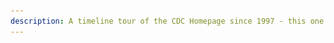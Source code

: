 ```yaml
---
description: A timeline tour of the CDC Homepage since 1997 - this one has different length content.
---
```


<html lang="en">
<head>
	<meta charset="UTF-8">
	<title>CDC Over the Years</title>
	<meta content="width=device-width, initial-scale=1" name="viewport">
	<link href='https://cdnjs.cloudflare.com/ajax/libs/twitter-bootstrap/4.1.3/css/bootstrap.min.css' rel='stylesheet'>
	<link href='https://cdnjs.cloudflare.com/ajax/libs/animate.css/3.7.2/animate.min.css' rel='stylesheet'>
	<link href="https://fonts.googleapis.com/css?family=Montserrat|Nunito&display=swap" rel="stylesheet">
	<style>
	.timeline {
		position: relative;
		-webkit-transition: all 0.4s ease 0s;
		transition: all 0.4s ease 0s;
	}
	.timeline:before {
		content: "";
		width: 1px;
		height: 100%;
		background: rgba(0, 0, 0, 0.1);;
		position: absolute;
		top: 0;
		left: 50%;
	}
	.timeline .timeline-card {
		position: relative;
	}	
	.timeline .timeline-card:before, .timeline .timeline-card:after {
		content: "";
		display: block;
		width: 100%;
		clear: both;
	}
	.timeline .timeline-icon {
		width: 20px;
		height: 20px;
		border-radius: 50%;
		background: #fff;
		border: 2px solid #005eaa;
		position: absolute;
		top: 0;
		left: 3px;
		right: 0;
		margin: 0 auto;
		overflow: hidden;
	}
	.timeline .timeline-content {
		font-family: 'Montserrat', sans-serif;
		width: 45%;
		padding: 20px;
		border-radius: 5px;
		text-align: right;
		-webkit-transition: all 0.3s ease 0s;
		transition: all 0.3s ease 0s;
		border: 1px solid rgba(0, 0, 0, 0.1);
	}
	.timeline .title {
		font-size: 24px;
		font-weight: 500;
		color: #5c5151;
		margin-top: 30px;
		font-family: 'Nunito', sans-serif;
	}
	.timeline .description {
		color: #242424;
		line-height: 2;
	}
	.timeline .timeline-card:nth-child(even) .timeline-content {
		float: right;
		text-align: left;
	}
	.timeline .timeline-image {
		width: 100%;
		overflow: hidden;
		cursor: pointer;
	}

	.timeline .timeline-card:nth-child(-n+3) .timeline-image img {
		height: 200px;
	}
	.timeline .timeline-image img {
		height: 350px;
		width: 100%;
		-o-object-fit: cover;
		object-fit: cover;
		-o-object-position: 100% 0;
		object-position: 100% 0;
		font-family: 'object-fit: cover; object-position: 100% 0';
	}

	@media only screen and (min-width: 768px) {
		.timeline .timeline-card:nth-child(even) {
			margin-top: -500px;
		}
	}

	@media only screen and (min-width: 992px) {
		.timeline .timeline-card:nth-child(even) {
			margin-top: -300px;
		}
	}

	@media only screen and (max-width: 767px) {
		.timeline:before {
			left: 0;
		}
		.timeline .timeline-icon {
			left: -8px;
			margin: 0;
		}
		.timeline .timeline-content {
			width: 90%;
			float: right;
			text-align: left;
		}
		.modal-body .modal-notice {
			display: none;
		}
		.timeline .timeline-card {
			margin-top: 1rem;
		}			
	}
	.modal {
		-webkit-animation-duration: .3s;
		animation-duration: .3s;
		-webkit-animation-delay: 0s;
		animation-delay: 0s;
		padding-right: 0 !important;
		font-family: 'Roboto', sans-serif;
	}
	.modal-body {
		padding: 0;
	}

	.modal-body .modal-notice {
		background-color: rgba(0, 0, 0, 0.9);
		border-radius: 30px;
		padding: 20px;
		color: white;
		position: absolute;
		left: 45%;
		top: 100px;
		-webkit-animation-duration: 2s;
		animation-duration: 2s;
		-webkit-animation-delay: 1s;
		animation-delay: 1s;
		box-shadow: 0px 0px 18px 0px rgba(255, 127, 0, 0.75);
	}
	</style>
</head>
<body translate="no">
	<div class="container">
        <h1 class="display-3 mb-5" style="border-bottom: 1px solid aliceblue;">CDC Over the Years</h1>
		<div class="row">
			<div class="col-md-12">
				<div class="timeline">
					<div class="timeline-card">
						<div class="timeline-icon"></div>
						<div class="timeline-content">
							<div class="timeline-image"><img alt="" src="https://raw.githubusercontent.com/peterbenoit/cdn/master/images/CDC/over-the-years/www.cdc.gov_1997.jpg"></div>
							<h4 class="title">1997</h4>
							<p class="description">Lorem ipsum dolor sit amet, consectetur adipiscing elit. </p>
						</div>
					</div>
					<div class="timeline-card">
						<div class="timeline-icon"></div>
						<div class="timeline-content">
							<div class="timeline-image"><img alt="" src="https://raw.githubusercontent.com/peterbenoit/cdn/master/images/CDC/over-the-years/www.cdc.gov_1998.jpg"></div>
							<h4 class="title">1998</h4>
							<p class="description">Lorem ipsum dolor sit amet, consectetur adipiscing elit. Aliquam vitae eleifend ex. Praesent magna justo, bibendum id ante ut, vulputate tincidunt ipsum. Curabitur at rhoncus sem, eu feugiat sapien. Duis in libero cursus, dapibus sem ac, ornare mauris. Cras nunc lectus, porta quis metus vestibulum, pellentesque gravida erat.</p>
						</div>
					</div>
					<div class="timeline-card">
						<div class="timeline-icon"></div>
						<div class="timeline-content">
							<div class="timeline-image"><img alt="" src="https://raw.githubusercontent.com/peterbenoit/cdn/master/images/CDC/over-the-years/www.cdc.gov_1999.jpg"></div>
							<h4 class="title">1999</h4>
							<p class="description">Lorem ipsum dolor sit amet, consectetur adipiscing elit. Aliquam vitae eleifend ex. Praesent magna justo, bibendum id ante ut, vulputate tincidunt ipsum. Curabitur at rhoncus sem, eu feugiat sapien. Duis in libero cursus, dapibus sem ac, ornare mauris. Cras nunc lectus, porta quis metus vestibulum, pellentesque gravida erat.</p>
						</div>
					</div>
					<div class="timeline-card">
						<div class="timeline-icon"></div>
						<div class="timeline-content">
							<div class="timeline-image"><img alt="" src="https://raw.githubusercontent.com/peterbenoit/cdn/master/images/CDC/over-the-years/www.cdc.gov_2000.jpg"></div>
							<h4 class="title">2000</h4>
							<p class="description">Lorem ipsum dolor sit amet, consectetur adipiscing elit. Aliquam vitae eleifend ex. Praesent magna justo, bibendum id ante ut, vulputate tincidunt ipsum. Curabitur at rhoncus sem, eu feugiat sapien. Duis in libero cursus, dapibus sem ac, ornare mauris. Cras nunc lectus, porta quis metus vestibulum, pellentesque gravida erat. Lorem ipsum dolor sit amet, consectetur adipiscing elit. Aliquam vitae eleifend ex. Praesent magna justo, bibendum id ante ut, vulputate tincidunt ipsum. Curabitur at rhoncus sem, eu feugiat sapien. Duis in libero cursus, dapibus sem ac, ornare mauris. Cras nunc lectus, porta quis metus vestibulum, pellentesque gravida erat.</p>
						</div>
					</div>
					<div class="timeline-card">
						<div class="timeline-icon"></div>
						<div class="timeline-content">
							<div class="timeline-image"><img alt="" src="https://raw.githubusercontent.com/peterbenoit/cdn/master/images/CDC/over-the-years/www.cdc.gov_2001.jpg"></div>
							<h4 class="title">2001</h4>
							<p class="description">Lorem ipsum dolor sit amet, consectetur adipiscing elit. Aliquam vitae eleifend ex. Praesent magna justo, bibendum id ante ut, vulputate tincidunt ipsum. Curabitur at rhoncus sem, eu feugiat sapien. Duis in libero cursus, dapibus sem ac, ornare mauris. Cras nunc lectus, porta quis metus vestibulum, pellentesque gravida erat.</p>
						</div>
					</div>
					<div class="timeline-card">
						<div class="timeline-icon"></div>
						<div class="timeline-content">
							<div class="timeline-image"><img alt="" src="https://raw.githubusercontent.com/peterbenoit/cdn/master/images/CDC/over-the-years/www.cdc.gov_2002.jpg"></div>
							<h4 class="title">2002</h4>
							<p class="description">Lorem ipsum dolor sit amet, consectetur adipiscing elit. Aliquam vitae eleifend ex. Praesent magna justo, bibendum id ante ut, vulputate tincidunt ipsum. Curabitur at rhoncus sem, eu feugiat sapien. Duis in libero cursus, dapibus sem ac, ornare mauris. Cras nunc lectus, porta quis metus vestibulum, pellentesque gravida erat.</p>
						</div>
					</div>
					<div class="timeline-card">
						<div class="timeline-icon"></div>
						<div class="timeline-content">
							<div class="timeline-image"><img alt="" src="https://raw.githubusercontent.com/peterbenoit/cdn/master/images/CDC/over-the-years/www.cdc.gov_2003.jpg"></div>
							<h4 class="title">2003</h4>
							<p class="description">Lorem ipsum dolor sit amet, consectetur adipiscing elit. Aliquam vitae eleifend ex.</p>
						</div>
					</div>
					<div class="timeline-card">
						<div class="timeline-icon"></div>
						<div class="timeline-content">
							<div class="timeline-image"><img alt="" src="https://raw.githubusercontent.com/peterbenoit/cdn/master/images/CDC/over-the-years/www.cdc.gov_2004.jpg"></div>
							<h4 class="title">2004</h4>
							<p class="description">Lorem ipsum dolor sit amet, consectetur adipiscing elit. Aliquam vitae eleifend ex. Praesent magna justo, bibendum id ante ut, vulputate tincidunt ipsum. Curabitur at rhoncus sem, eu feugiat sapien. Duis in libero cursus, dapibus sem ac, ornare mauris. Cras nunc lectus, porta quis metus vestibulum, pellentesque gravida erat.</p>
						</div>
					</div>
					<div class="timeline-card">
						<div class="timeline-icon"></div>
						<div class="timeline-content">
							<div class="timeline-image"><img alt="" src="https://raw.githubusercontent.com/peterbenoit/cdn/master/images/CDC/over-the-years/www.cdc.gov_2005.jpg"></div>
							<h4 class="title">2005</h4>
							<p class="description">Lorem ipsum dolor sit amet, consectetur adipiscing elit. Aliquam vitae eleifend ex. Praesent magna justo, bibendum id ante ut, vulputate tincidunt ipsum. Curabitur at rhoncus sem, eu feugiat sapien. Duis in libero cursus, dapibus sem ac, ornare mauris. Cras nunc lectus, porta quis metus vestibulum, pellentesque gravida erat.</p>
						</div>
					</div>
					<div class="timeline-card">
						<div class="timeline-icon"></div>
						<div class="timeline-content">
							<div class="timeline-image"><img alt="" src="https://raw.githubusercontent.com/peterbenoit/cdn/master/images/CDC/over-the-years/www.cdc.gov_2006.jpg"></div>
							<h4 class="title">2006</h4>
							<p class="description">Lorem ipsum dolor sit amet, consectetur adipiscing elit. Aliquam vitae eleifend ex. Praesent magna justo, bibendum id ante ut, vulputate tincidunt ipsum. Curabitur at rhoncus sem, eu feugiat sapien. Duis in libero cursus, dapibus sem ac, ornare mauris. Cras nunc lectus, porta quis metus vestibulum, pellentesque gravida erat.</p>
						</div>
					</div>
					<div class="timeline-card">
						<div class="timeline-icon"></div>
						<div class="timeline-content">
							<div class="timeline-image"><img alt="" src="https://raw.githubusercontent.com/peterbenoit/cdn/master/images/CDC/over-the-years/www.cdc.gov_2007.jpg"></div>
							<h4 class="title">2007</h4>
							<p class="description">Lorem ipsum dolor sit amet, consectetur adipiscing elit. Aliquam vitae eleifend ex. Praesent magna justo, bibendum id ante ut, vulputate tincidunt ipsum. Curabitur at rhoncus sem, eu feugiat sapien. Duis in libero cursus, dapibus sem ac, ornare mauris. Cras nunc lectus, porta quis metus vestibulum, pellentesque gravida erat.</p>
						</div>
					</div>
					<div class="timeline-card">
						<div class="timeline-icon"></div>
						<div class="timeline-content">
							<div class="timeline-image"><img alt="" src="https://raw.githubusercontent.com/peterbenoit/cdn/master/images/CDC/over-the-years/www.cdc.gov_2008.jpg"></div>
							<h4 class="title">2008</h4>
							<p class="description">Lorem ipsum dolor sit amet, consectetur adipiscing elit. Aliquam vitae eleifend ex. Praesent magna justo, bibendum id ante ut, vulputate tincidunt ipsum. Curabitur at rhoncus sem, eu feugiat sapien. Duis in libero cursus, dapibus sem ac, ornare mauris. Cras nunc lectus, porta quis metus vestibulum, pellentesque gravida erat.</p>
						</div>
					</div>
					<div class="timeline-card">
						<div class="timeline-icon"></div>
						<div class="timeline-content">
							<div class="timeline-image"><img alt="" src="https://raw.githubusercontent.com/peterbenoit/cdn/master/images/CDC/over-the-years/www.cdc.gov_2009.jpg"></div>
							<h4 class="title">2009</h4>
							<p class="description">Lorem ipsum dolor sit amet, consectetur adipiscing elit. Aliquam vitae eleifend ex. Praesent magna justo, bibendum id ante ut, vulputate tincidunt ipsum. Curabitur at rhoncus sem, eu feugiat sapien. Duis in libero cursus, dapibus sem ac, ornare mauris. Cras nunc lectus, porta quis metus vestibulum, pellentesque gravida erat.</p>
						</div>
					</div>
					<div class="timeline-card">
						<div class="timeline-icon"></div>
						<div class="timeline-content">
							<div class="timeline-image"><img alt="" src="https://raw.githubusercontent.com/peterbenoit/cdn/master/images/CDC/over-the-years/www.cdc.gov_2010.jpg"></div>
							<h4 class="title">2010</h4>
							<p class="description">Lorem ipsum dolor sit amet, consectetur adipiscing elit. Aliquam vitae eleifend ex. Praesent magna justo, bibendum id ante ut, vulputate tincidunt ipsum. Curabitur at rhoncus sem, eu feugiat sapien. Duis in libero cursus, dapibus sem ac, ornare mauris. Cras nunc lectus, porta quis metus vestibulum, pellentesque gravida erat.</p>
						</div>
					</div>
					<div class="timeline-card">
						<div class="timeline-icon"></div>
						<div class="timeline-content">
							<div class="timeline-image"><img alt="" src="https://raw.githubusercontent.com/peterbenoit/cdn/master/images/CDC/over-the-years/www.cdc.gov_2011.jpg"></div>
							<h4 class="title">2011</h4>
							<p class="description">Lorem ipsum dolor sit amet, consectetur adipiscing elit. Aliquam vitae eleifend ex. Praesent magna justo, bibendum id ante ut, vulputate tincidunt ipsum. </p>
						</div>
					</div>
					<div class="timeline-card">
						<div class="timeline-icon"></div>
						<div class="timeline-content">
							<div class="timeline-image"><img alt="" src="https://raw.githubusercontent.com/peterbenoit/cdn/master/images/CDC/over-the-years/www.cdc.gov_2012.jpg"></div>
							<h4 class="title">2012</h4>
							<p class="description">Lorem ipsum dolor sit amet, consectetur adipiscing elit. Aliquam vitae eleifend ex.</p>
						</div>
					</div>
					<div class="timeline-card">
						<div class="timeline-icon"></div>
						<div class="timeline-content">
							<div class="timeline-image"><img alt="" src="https://raw.githubusercontent.com/peterbenoit/cdn/master/images/CDC/over-the-years/www.cdc.gov_2013.jpg"></div>
							<h4 class="title">2013</h4>
							<p class="description">Lorem ipsum dolor sit amet, consectetur adipiscing elit. Aliquam vitae eleifend ex. Praesent magna justo, bibendum id ante ut, vulputate tincidunt ipsum. Curabitur at rhoncus sem, eu feugiat sapien. Duis in libero cursus, dapibus sem ac, ornare mauris. Cras nunc lectus, porta quis metus vestibulum, pellentesque gravida erat. Lorem ipsum dolor sit amet, consectetur adipiscing elit. Aliquam vitae eleifend ex. Praesent magna justo, bibendum id ante ut, vulputate tincidunt ipsum. Curabitur at rhoncus sem, eu feugiat sapien. Duis in libero cursus, dapibus sem ac, ornare mauris. Cras nunc lectus, porta quis metus vestibulum, pellentesque gravida erat.</p>
						</div>
					</div>
					<div class="timeline-card">
						<div class="timeline-icon"></div>
						<div class="timeline-content">
							<div class="timeline-image"><img alt="" src="https://raw.githubusercontent.com/peterbenoit/cdn/master/images/CDC/over-the-years/www.cdc.gov_2014.jpg"></div>
							<h4 class="title">2014</h4>
							<p class="description">Lorem ipsum dolor sit amet, consectetur adipiscing elit. Aliquam vitae eleifend ex. Praesent magna justo, bibendum id ante ut, vulputate tincidunt ipsum. Curabitur at rhoncus sem, eu feugiat sapien. Duis in libero cursus, dapibus sem ac, ornare mauris. Cras nunc lectus, porta quis metus vestibulum, pellentesque gravida erat.</p>
						</div>
					</div>
					<div class="timeline-card">
						<div class="timeline-icon"></div>
						<div class="timeline-content">
							<div class="timeline-image"><img alt="" src="https://raw.githubusercontent.com/peterbenoit/cdn/master/images/CDC/over-the-years/www.cdc.gov_2015.jpg"></div>
							<h4 class="title">2015</h4>
							<p class="description">Lorem ipsum dolor sit amet, consectetur adipiscing elit. Aliquam vitae eleifend ex. Praesent magna justo, bibendum id ante ut, vulputate tincidunt ipsum. Curabitur at rhoncus sem, eu feugiat sapien. Duis in libero cursus, dapibus sem ac, ornare mauris. Cras nunc lectus, porta quis metus vestibulum, pellentesque gravida erat.</p>
						</div>
					</div>
					<div class="timeline-card">
						<div class="timeline-icon"></div>
						<div class="timeline-content">
							<div class="timeline-image"><img alt="" src="https://raw.githubusercontent.com/peterbenoit/cdn/master/images/CDC/over-the-years/www.cdc.gov_2016.jpg"></div>
							<h4 class="title">2016</h4>
							<p class="description">Lorem ipsum dolor sit amet, consectetur adipiscing elit. Aliquam vitae eleifend ex. Praesent magna justo, bibendum id ante ut, vulputate tincidunt ipsum. Curabitur at rhoncus sem, eu feugiat sapien. Duis in libero cursus, dapibus sem ac, ornare mauris. Cras nunc lectus, porta quis metus vestibulum, pellentesque gravida erat.</p>
						</div>
					</div>
					<div class="timeline-card">
						<div class="timeline-icon"></div>
						<div class="timeline-content">
							<div class="timeline-image"><img alt="" src="https://raw.githubusercontent.com/peterbenoit/cdn/master/images/CDC/over-the-years/www.cdc.gov_2017.jpg"></div>
							<h4 class="title">2017</h4>
							<p class="description">Lorem ipsum dolor sit amet, consectetur adipiscing elit. Aliquam vitae eleifend ex. Praesent magna justo, bibendum id ante ut, vulputate tincidunt ipsum. Curabitur at rhoncus sem, eu feugiat sapien. Duis in libero cursus, dapibus sem ac, ornare mauris. Cras nunc lectus, porta quis metus vestibulum, pellentesque gravida erat.</p>
						</div>
					</div>
					<div class="timeline-card">
						<div class="timeline-icon"></div>
						<div class="timeline-content">
							<div class="timeline-image"><img alt="" src="https://raw.githubusercontent.com/peterbenoit/cdn/master/images/CDC/over-the-years/www.cdc.gov_2018.jpg"></div>
							<h4 class="title">2018</h4>
							<p class="description">Lorem ipsum dolor sit amet, consectetur adipiscing elit. Aliquam vitae eleifend ex. Praesent magna justo, bibendum id ante ut, vulputate tincidunt ipsum. Curabitur at rhoncus sem, eu feugiat sapien. Duis in libero cursus, dapibus sem ac, ornare mauris. Cras nunc lectus, porta quis metus vestibulum, pellentesque gravida erat.</p>
						</div>
					</div>
					<div class="timeline-card">
						<div class="timeline-icon"></div>
						<div class="timeline-content">
							<div class="timeline-image"><img alt="" src="https://raw.githubusercontent.com/peterbenoit/cdn/master/images/CDC/over-the-years/www.cdc.gov_2019.jpg"></div>
							<h4 class="title">2019</h4>
							<p class="description">Lorem ipsum dolor sit amet, consectetur adipiscing elit. Aliquam vitae eleifend ex. Praesent magna justo, bibendum id ante ut, vulputate tincidunt ipsum. Curabitur at rhoncus sem, eu feugiat sapien. Duis in libero cursus, dapibus sem ac, ornare mauris. Cras nunc lectus, porta quis metus vestibulum, pellentesque gravida erat.</p>
						</div>
					</div>
					<div class="timeline-card">
						<div class="timeline-icon"></div>
						<div class="timeline-content">
							<div class="timeline-image"><img alt="" src="https://raw.githubusercontent.com/peterbenoit/cdn/master/images/CDC/over-the-years/www.cdc.gov_2020.jpg"></div>
							<h4 class="title">2020</h4>
							<p class="description">Lorem ipsum dolor sit amet, consectetur adipiscing elit. Aliquam vitae eleifend ex. Praesent magna justo, bibendum id ante ut, vulputate tincidunt ipsum. Curabitur at rhoncus sem, eu feugiat sapien. Duis in libero cursus, dapibus sem ac, ornare mauris. Cras nunc lectus, porta quis metus vestibulum, pellentesque gravida erat. Lorem ipsum dolor sit amet, consectetur adipiscing elit. Aliquam vitae eleifend ex. Praesent magna justo, bibendum id ante ut, vulputate tincidunt ipsum. Curabitur at rhoncus sem, eu feugiat sapien. Duis in libero cursus, dapibus sem ac, ornare mauris. Cras nunc lectus, porta quis metus vestibulum, pellentesque gravida erat.</p>
						</div>
					</div>
				</div>
			</div>
		</div>
	</div>
	<script src='https://cdnjs.cloudflare.com/ajax/libs/jquery/3.4.1/jquery.min.js'></script> 
	<script src='https://cdnjs.cloudflare.com/ajax/libs/twitter-bootstrap/4.4.1/js/bootstrap.min.js'></script> 

	<!-- object-fit for IE	 -->
	<script src="https://cdnjs.cloudflare.com/ajax/libs/object-fit-images/3.2.4/ofi.min.js"></script> 
	<script>
	$( function() {
	   var modal = '<div class="modal animated zoomIn" id="modal_zoom" role="dialog" tabindex="-1">' +
	       '<div class="modal-dialog modal-lg modal-dialog-centered" role="document"><div class="modal-content">' +
	       '<div class="modal-body"></div>' +
	       '</div></div></div>';

	   $( 'body' ).append( modal );
	   
	   $( '.timeline-image img' ).on( 'click', function() { 
	       var t = $( this );
	       
	       $( '#modal_zoom' )
	           .modal( 'show' )
	           .find( '.modal-body' )
	           .empty()
	           .append( '<div class="modal-notice animated fadeOut">Press ESC to close</div><img src="'+t[0].src+'" class="img-fluid" />' );       
	   } );

	   objectFitImages();
	   
	} );
	</script>
</body>
</html>